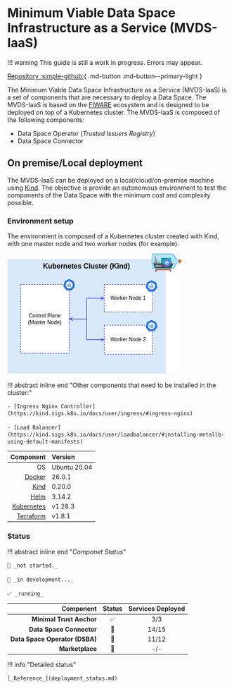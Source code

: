 # Minimum Viable Data Space Infrastructure as a Service (MVDS-IaaS)

!!! warning
    This guide is still a work in progress. Errors may appear.

[Repository :simple-github:](https://github.com/CitComAI-Hub/Minimum_Viable_DataSpace_Infrastructure){ .md-button .md-button--primary-light }

The Minimum Viable Data Space Infrastructure as a Service (MVDS-IaaS) is a set of components that are necessary to deploy a Data Space. The MVDS-IaaS is based on the [FIWARE](https://www.fiware.org/) ecosystem and is designed to be deployed on top of a Kubernetes cluster. The MVDS-IaaS is composed of the following components:

- Data Space Operator (*Trusted Issuers Registry*)
- Data Space Connector

## On premise/Local deployment

The MVDS-IaaS can be deployed on a local/cloud/on-premise machine using [Kind](https://kind.sigs.k8s.io/). The objective is provide an autonomous environment to test the components of the Data Space with the minimum cost and complexity possible.

### Environment setup

The environment is composed of a Kubernetes cluster created with Kind, with one master node and two worker nodes (for example).

![kind_cluster](img/kind_cluster.png)

!!! abstract inline end "Other components that need to be installed in the cluster:"

    - [Ingress Nginx Controller](https://kind.sigs.k8s.io/docs/user/ingress/#ingress-nginx)

    - [Load Balancer](https://kind.sigs.k8s.io/docs/user/loadbalancer/#installing-metallb-using-default-manifests)


| **Component** | **Version** |
| ------------: | :---------- |
| OS            | Ubuntu 20.04  |
| [Docker](https://docs.docker.com/engine/install/ubuntu/) | 26.0.1 |
| [Kind](https://kind.sigs.k8s.io/docs/user/quick-start/#installing-from-release-binaries) | 0.20.0 |
| [Helm](https://helm.sh/docs/intro/install/#from-apt-debianubuntu) | 3.14.2 |
| [Kubernetes](https://kubernetes.io/docs/tasks/tools/install-kubectl-linux/) |  v1.28.3 |
| [Terraform](https://developer.hashicorp.com/terraform/install?product_intent=terraform) |  v1.8.1 |


### Status

!!! abstract inline end "_Componet Status_"

    🛑 _not started._
    
    👷 _in development..._

    ✅ _running_

|         **Component**          |  **Status**  | **Services Deployed** |
| -----------------------------: | :----------: | :-------------------: |
| **Minimal Trust Anchor**       |      ✅      |           3/3         |
| **Data Space Connector**       |      👷      |          14/15        |
| **Data Space Operator (DSBA)** |      👷      |          11/12        |
| **Marketplace**                |      🛑      |          -/-          |

!!! info "Detailed status"

    [_Reference_](deployment_status.md)